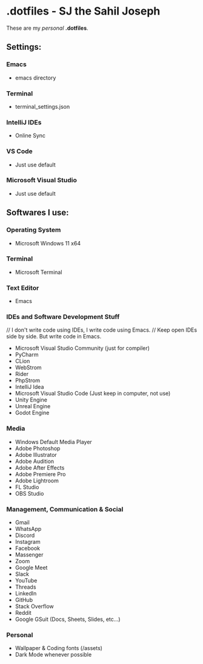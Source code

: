 
# .dotfiles - SJ the Sahil Joseph
These are my *personal* __.dotfiles__.

## Settings:

### Emacs
- emacs directory
### Terminal
- terminal_settings.json
### IntelliJ IDEs
- Online Sync
### VS Code
- Just use default
### Microsoft Visual Studio
- Just use default

## Softwares I use:

### Operating System
- Microsoft Windows 11 x64
    
### Terminal
- Microsoft Terminal
    
### Text Editor
- Emacs
    
### IDEs and Software Development Stuff
// I don't write code using IDEs, I write code using Emacs.
// Keep open IDEs side by side. But write code in Emacs.
- Microsoft Visual Studio Community (just for compiler)
- PyCharm
- CLion
- WebStrom
- Rider
- PhpStrom
- IntelliJ Idea
- Microsoft Visual Studio Code (Just keep in computer, not use)
- Unity Engine
- Unreal Engine
- Godot Engine

### Media
- Windows Default Media Player
- Adobe Photoshop
- Adobe Illustrator
- Adobe Audition
- Adobe After Effects
- Adobe Premiere Pro
- Adobe Lightroom
- FL Studio
- OBS Studio

### Management, Communication & Social
- Gmail
- WhatsApp
- Discord
- Instagram
- Facebook
- Massenger
- Zoom
- Google Meet
- Slack
- YouTube
- Threads
- LinkedIn
- GitHub
- Stack Overflow
- Reddit
- Google GSuit (Docs, Sheets, Slides, etc...)
        
### Personal
- Wallpaper & Coding fonts (/assets)
- Dark Mode whenever possible

